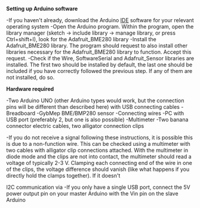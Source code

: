 **Setting up Arduino software**

-If you haven't already, download the Arduino [IDE](https://www.arduino.cc/en/Main/Software) software for your relevant operating system
-Open the Arduino program. Within the program, open the library manager (sketch -> include library -> manage library, or press Ctrl+shift+I), look for the Adafruit_BME280 library
-Install the Adafruit_BME280 library. The program should request to also install other libraries necessary for the Adafruit_BME280 library to function. Accept this request.
-Check if the Wire, SoftwareSerial and Adafruit_Sensor libraries are installed. The first two should be installed by default, the last one should be included if you have correctly followed the previous step. If any of them are not installed, do so.

**Hardware required**

-Two Arduino UNO (other Arduino types would work, but the connection pins will be different than described here) with USB connecting cables
-Breadboard
-GybMep BME/BMP280 sensor
-Connecting wires
-PC with USB port (preferably 2, but one is also possible)
-Multimeter
-Two banana connector electric cables, two alligator connection clips

-If you do not receive a signal following these instructions, it is possible this is due to a non-function wire. This can be checked using a multimeter with two cables with alligator clip connections attached. With the multimeter in diode mode and the clips are not into contact, the multimeter should read a voltage of typically 2-3 V. Clamping each connecting end of the wire in one of the clips, the voltage difference should vanish (like what happens if you directly hold the clamps together). If it doesn't 

I2C communication via 
-If you only have a single USB port, connect the 5V power output pin on your master Arduino with the Vin pin on the slave Arduino